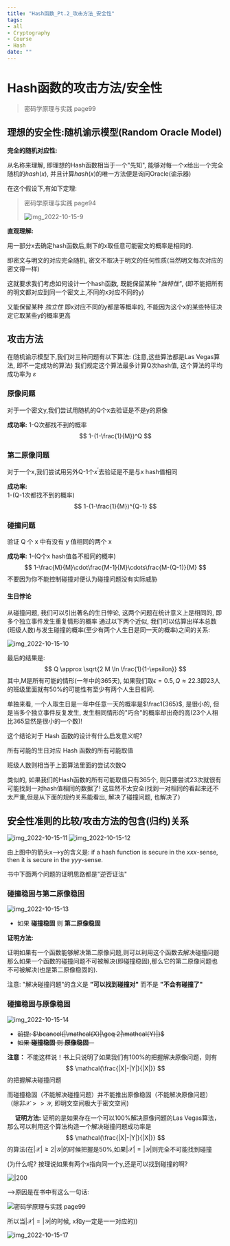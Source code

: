 ```yaml
---
title: "Hash函数_Pt.2_攻击方法_安全性"
tags:
- all
- Cryptography
- Course
- Hash
date: ""
---
```

# Hash函数的攻击方法/安全性

> 密码学原理与实践 page99

## 理想的安全性:随机谕示模型(Random Oracle Model)

**完全的随机对应性:**

从名称来理解, 即理想的Hash函数相当于一个"先知", 能够对每一个$x$给出一个完全随机的$hash(x)$, 并且计算$hash(x)$的唯一方法便是询问Oracle(谕示器)

在这个假设下,有如下定理: 
> 密码学原理与实践 page94
> 
> ![img_2022-10-15-9](notes/2021/2021.6/assets/img_2022-10-15-9.png)

**直观理解:** 

用一部分x去确定hash函数后,剩下的x取任意可能密文的概率是相同的.

即密文与明文的对应完全随机, 密文不取决于明文的任何性质(当然明文每次对应的密文得一样)

这就要求我们考虑如何设计一个hash函数, 既能保留某种 *"独特性"*,  (即不能把所有的明文都对应到同一个密文上,不同的x对应不同的y)

又能保留某种 *独立性* 即x对应不同的y都是等概率的, 不能因为这个x的某些特征决定它取某些y的概率更高

## 攻击方法
在随机谕示模型下,我们对三种问题有以下算法:
(注意,这些算法都是Las Vegas算法, 即不一定成功的算法)
我们规定这个算法最多计算Q次hash值, 这个算法的平均成功率为 $\varepsilon$

### 原像问题
对于一个密文y,我们尝试用随机的Q个x去验证是不是y的原像

**成功率:**
1-Q次都找不到的概率
$$
1-(1-\frac{1}{M})^Q
$$
### 第二原像问题
对于一个x,我们尝试用另外Q-1个$x^\prime$去验证是不是与x hash值相同

**成功率:**  
1-(Q-1次都找不到的概率)
$$
1-(1-\frac{1}{M})^{Q-1}
$$

### 碰撞问题
验证 Q 个 x 中有没有 y 值相同的两个 x

**成功率:**
1-(Q个x hash值各不相同的概率)
$$
1-\frac{M}{M}\cdot\frac{M-1}{M}\cdots\frac{M-(Q-1)}{M}
$$
不要因为你不能控制碰撞对便认为碰撞问题没有实际威胁

#### 生日悖论
从碰撞问题, 我们可以引出著名的生日悖论, 这两个问题在统计意义上是相同的, 即多个独立事件发生重复情形的概率
通过以下两个近似, 我们可以估算出样本总数(班级人数)与发生碰撞的概率(至少有两个人生日是同一天的概率)之间的关系:

![img_2022-10-15-10](notes/2021/2021.6/assets/img_2022-10-15-10.png)

最后的结果是:
$$
Q \approx \sqrt{2 M \ln \frac{1}{1-\epsilon}}
$$
其中,M是所有可能的情形(一年中的365天), 如果我们取$\epsilon=0.5, Q\approx 22.3$即23人的班级里面就有50%的可能性有至少有两个人生日相同.

单独来看, 一个人取生日是一年中任意一天的概率是$\frac1{365}$, 是很小的, 但是当多个独立事件反复发生, 发生相同情形的"巧合"的概率却出奇的高(23个人相比365显然是很小的一个数)!

这个结论对于 Hash 函数的设计有什么启发意义呢?

所有可能的生日对应 Hash 函数的所有可能取值

班级人数则相当于上面算法里面的尝试次数Q

类似的, 如果我们的Hash函数的所有可能取值只有365个, 则只要尝试23次就很有可能找到一对hash值相同的数据了! 这显然不太安全(找到一对相同的看起来还不太严重,但是从下面的规约关系能看出, 解决了碰撞问题, 也解决了)

## 安全性准则的比较/攻击方法的包含(归约)关系

![img_2022-10-15-11](notes/2021/2021.6/assets/img_2022-10-15-11.png)
![img_2022-10-15-12](notes/2021/2021.6/assets/img_2022-10-15-12.png)

由上图中的箭头x-->y的含义是: if a hash function is secure in the $xxx$-sense, then it is secure in the $yyy$-sense.

书中下面两个问题的证明思路都是"逆否证法"

### 碰撞稳固与第二原像稳固
![img_2022-10-15-13](notes/2021/2021.6/assets/img_2022-10-15-13.png)

- 如果 **碰撞稳固** 则 **第二原像稳固**

**证明方法:**

证明如果有一个函数能够解决第二原像问题,则可以利用这个函数去解决碰撞问题
那么如果一个函数的碰撞问题不可被解决(即碰撞稳固),那么它的第二原像问题也不可被解决(也是第二原像稳固的).

注意: "解决碰撞问题"的含义是 **"可以找到碰撞对"** 而不是 **"不会有碰撞了"**

### 碰撞稳固与原像稳固
![img_2022-10-15-14](notes/2021/2021.6/assets/img_2022-10-15-14.png)

- ~~前提: $\bcancel{|\mathcal{X}|\geq 2|\mathcal{Y}|}$~~
- ~~如果 **碰撞稳固** 则 **原像稳固**--~~

**注意：** 不能这样说！书上只说明了如果我们有100%的把握解决原像问题，则有
$$
\mathcal{\frac{|X|-|Y|}{|X|}}
$$
的把握解决碰撞问题

而碰撞稳固（不能解决碰撞问题）并不能推出原像稳固（不能解决原像问题）
（除非$\mathcal{X>>Y}$, 即明文空间极大于密文空间)

&emsp; **证明方法:**
证明的是如果存在一个可以100%解决原像问题的Las Vegas算法，那么可以利用这个算法构造一个解决碰撞问题成功率是
$$
\mathcal{\frac{|X|-|Y|}{|X|}}
$$
的算法(在$|\mathcal{X}|\geq 2|\mathcal{Y}|$的时候把握是50%,如果$|\mathcal{X}|=|\mathcal{Y}|$则完全不可能找到碰撞

(为什么呢? 按理说如果有两个x指向同一个y,还是可以找到碰撞的啊?

![|200](notes/2021/2021.6/assets/img_2022-10-15-15.png)


-->原因是在书中有这么一句话:

![密码学原理与实践 page99](notes/2021/2021.6/assets/img_2022-10-15-16.png)

所以当$|\mathcal{X}|=|\mathcal{Y}|$的时候, x和y一定是一一对应的))

![img_2022-10-15-17](notes/2021/2021.6/assets/img_2022-10-15-17.png)


